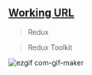 ## [Working URL](https://keen-sinoussi-c8a34b.netlify.app/)

> Redux

> Redux Toolkit

![ezgif com-gif-maker](https://user-images.githubusercontent.com/74892817/141503262-cac110a8-bfe8-40a8-836d-e46f7355b718.gif)
